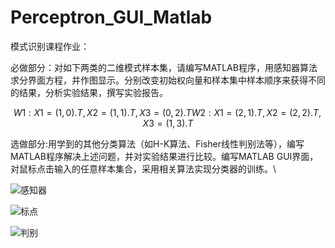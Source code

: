 # Perceptron_GUI_Matlab
模式识别课程作业：

必做部分：对如下两类的二维模式样本集，请编写MATLAB程序，用感知器算法求分界面方程，并作图显示。分别改变初始权向量和样本集中样本顺序来获得不同的结果，分析实验结果，撰写实验报告。

```math
W1: X1=(1,0).T,X2=(1,1).T,X3=(0,2).T
W2: X1=(2,1).T,X2=(2,2).T,X3=(1,3).T
```

选做部分:用学到的其他分类算法（如H-K算法、Fisher线性判别法等），编写MATLAB程序解决上述问题，并对实验结果进行比较。编写MATLAB GUI界面，对鼠标点击输入的任意样本集合，采用相关算法实现分类器的训练。\



![感知器](https://github.com/847459455/Perceptron_GUI_Matlab/edit/master/pic/感知器.png)



![标点](https://github.com/847459455/Perceptron_GUI_Matlab/edit/master/pic/标点.png)



![判别](https://github.com/847459455/Perceptron_GUI_Matlab/edit/master/pic/\判别.png)
